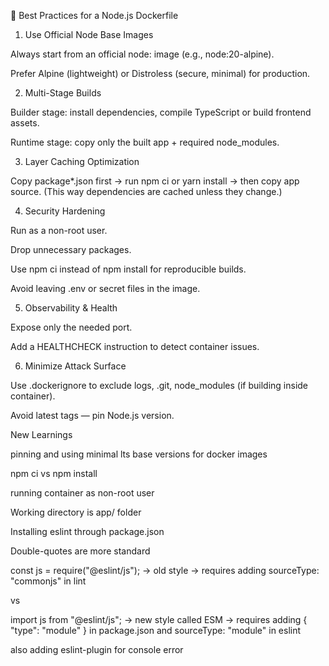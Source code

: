 🔑 Best Practices for a Node.js Dockerfile

1. Use Official Node Base Images

Always start from an official node:<version> image (e.g., node:20-alpine).

Prefer Alpine (lightweight) or Distroless (secure, minimal) for production.

2. Multi-Stage Builds

Builder stage: install dependencies, compile TypeScript or build frontend assets.

Runtime stage: copy only the built app + required node_modules.

3. Layer Caching Optimization

Copy package*.json first → run npm ci or yarn install → then copy app source.
(This way dependencies are cached unless they change.)

4. Security Hardening

Run as a non-root user.

Drop unnecessary packages.

Use npm ci instead of npm install for reproducible builds.

Avoid leaving .env or secret files in the image.

5. Observability & Health

Expose only the needed port.

Add a HEALTHCHECK instruction to detect container issues.

6. Minimize Attack Surface

Use .dockerignore to exclude logs, .git, node_modules (if building inside container).

Avoid latest tags — pin Node.js version.



New Learnings

pinning and using minimal lts base versions for docker images

npm ci vs npm install

running container as non-root user

Working directory is app/ folder

Installing eslint through package.json

Double-quotes are more standard

const js = require("@eslint/js"); -> old style -> requires adding sourceType: "commonjs" in lint

vs

import js from "@eslint/js"; -> new style called ESM -> requires adding { "type": "module" } in package.json and sourceType: "module" in eslint

also adding eslint-plugin for console error


